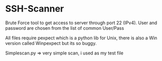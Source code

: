 # SSH-Scanner
Brute Force tool to get access to server through port 22 (IPv4). User and password are chosen from the list of common User/Pass

All files require pexpect which is a python lib for Unix, there is also a Win version called Winpexpect but its so buggy.

Simplescan.py => very simple scan, i used as my test file

